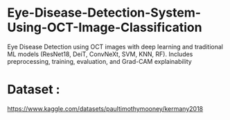 # Eye-Disease-Detection-System-Using-OCT-Image-Classification
Eye Disease Detection using OCT images with deep learning and traditional ML models (ResNet18, DeiT, ConvNeXt, SVM, KNN, RF). Includes preprocessing, training, evaluation, and Grad-CAM explainability


# Dataset :
https://www.kaggle.com/datasets/paultimothymooney/kermany2018
